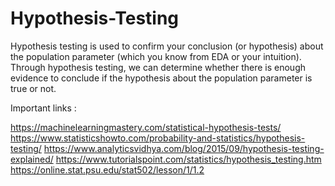 # Hypothesis-Testing

Hypothesis testing is used to confirm your conclusion (or hypothesis) about the population parameter (which you know from EDA or your intuition). Through hypothesis testing, we can determine whether there is enough evidence to conclude if the hypothesis about the population parameter is true or not.


Important links :

https://machinelearningmastery.com/statistical-hypothesis-tests/
https://www.statisticshowto.com/probability-and-statistics/hypothesis-testing/
https://www.analyticsvidhya.com/blog/2015/09/hypothesis-testing-explained/
https://www.tutorialspoint.com/statistics/hypothesis_testing.htm
https://online.stat.psu.edu/stat502/lesson/1/1.2
